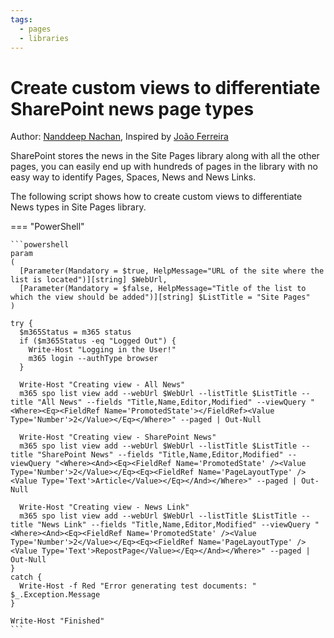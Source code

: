 ```yaml
---
tags:
  - pages
  - libraries
---
```


# Create custom views to differentiate SharePoint news page types

Author: [Nanddeep Nachan](https://github.com/nanddeepn), Inspired by [João Ferreira](https://sharepoint.handsontek.net/2020/08/23/effectively-manage-sharepoint-news-part-1/)

SharePoint stores the news in the Site Pages library along with all the other pages, you can easily end up with hundreds of pages in the library with no easy way to identify Pages, Spaces, News and News Links.

The following script shows how to create custom views to differentiate News types in Site Pages library.

=== "PowerShell"

    ```powershell
    param
    (
      [Parameter(Mandatory = $true, HelpMessage="URL of the site where the list is located")][string] $WebUrl,
      [Parameter(Mandatory = $false, HelpMessage="Title of the list to which the view should be added")][string] $ListTitle = "Site Pages"
    )

    try {
      $m365Status = m365 status
      if ($m365Status -eq "Logged Out") {
        Write-Host "Logging in the User!"
        m365 login --authType browser
      }

      Write-Host "Creating view - All News"
      m365 spo list view add --webUrl $WebUrl --listTitle $ListTitle --title "All News" --fields "Title,Name,Editor,Modified" --viewQuery "<Where><Eq><FieldRef Name='PromotedState'></FieldRef><Value Type='Number'>2</Value></Eq></Where>" --paged | Out-Null

      Write-Host "Creating view - SharePoint News"
      m365 spo list view add --webUrl $WebUrl --listTitle $ListTitle --title "SharePoint News" --fields "Title,Name,Editor,Modified" --viewQuery "<Where><And><Eq><FieldRef Name='PromotedState' /><Value Type='Number'>2</Value></Eq><Eq><FieldRef Name='PageLayoutType' /><Value Type='Text'>Article</Value></Eq></And></Where>" --paged | Out-Null

      Write-Host "Creating view - News Link"
      m365 spo list view add --webUrl $WebUrl --listTitle $ListTitle --title "News Link" --fields "Title,Name,Editor,Modified" --viewQuery "<Where><And><Eq><FieldRef Name='PromotedState' /><Value Type='Number'>2</Value></Eq><Eq><FieldRef Name='PageLayoutType' /><Value Type='Text'>RepostPage</Value></Eq></And></Where>" --paged | Out-Null
    }
    catch {
      Write-Host -f Red "Error generating test documents: " $_.Exception.Message
    }

    Write-Host "Finished"
    ```
